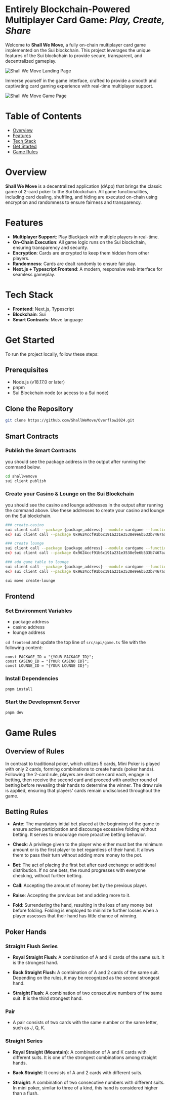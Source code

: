 # Entirely Blockchain-Powered Multiplayer Card Game:  _Play, Create, Share_

Welcome to **Shall We Move**, a fully on-chain multiplayer card game implemented on the Sui blockchain. This project leverages the unique features of the Sui blockchain to provide secure, transparent, and decentralized gameplay.

![Shall We Move Landing Page](images/landing.png)

Immerse yourself in the game interface, crafted to provide a smooth and captivating card gaming experience with real-time multiplayer support.

![Shall We Move Game Page](images/game.png)

# Table of Contents

- [Overview](#overview)
- [Features](#features)
- [Tech Stack](#tech-stack)
- [Get Started](#get-started)
- [Game Rules](#game-rules)

# Overview

**Shall We Move** is a decentralized application (dApp) that brings the classic game of 2-card poker to the Sui blockchain. All game functionalities, including card dealing, shuffling, and hiding are executed on-chain using encryption and randomness to ensure fairness and transparency.

# Features

- **Multiplayer Support**: Play Blackjack with multiple players in real-time.
- **On-Chain Execution**: All game logic runs on the Sui blockchain, ensuring transparency and security.
- **Encryption**: Cards are encrypted to keep them hidden from other players.
- **Randomness**: Cards are dealt randomly to ensure fair play.
- **Next.js + Typescript Frontend**: A modern, responsive web interface for seamless gameplay.

# Tech Stack

- **Frontend**: Next.js, Typescript
- **Blockchain**: Sui
- **Smart Contracts**: Move language

# Get Started

To run the project locally, follow these steps:

## Prerequisites

- Node.js (v18.17.0 or later)
- pnpm
- Sui Blockchain node (or access to a Sui node)

## Clone the Repository

```bash
git clone https://github.com/ShallWeMove/Overflow2024.git
```

## Smart Contracts

### Publish the Smart Contracts

you should see the package address in the output after running the command below.

```bash
cd shallwemove
sui client publish
```

### Create your Casino & Lounge on the Sui Blockchain

you should see the casino and lounge addresses in the output after running the command above. Use these addresses to create your casino and lounge on the Sui blockchain.

```bash
### create-casino
sui client call --package {package_address} --module cardgame --function create_casino --args {n_value_of_public_key} --gas-budget 1000000000
ex) sui client call --package 0x9624ccf91b6c191a231e3538e9e6b533b7467aade40d16c7277119e2ea19240b --module cardgame --function create_casino --args 35263 --gas-budget 1000000000

### create lounge
sui client call --package {package_address} --module cardgame --function create_lounge --args {casino_id} {max_round} --gas-budget 1000000000
ex) sui client call --package 0x9624ccf91b6c191a231e3538e9e6b533b7467aade40d16c7277119e2ea19240b --module cardgame --function create_lounge --args 0xfd404dd0b9af26e67a0b6e7265845fdea494973d2e31a583f41e48ed5f6b4dec 1 --gas-budget 1000000000

### add game table to lounge
sui client call --package {package_address} --module cardgame --function add_game_table --args {casino_id} {lounge_id} {ante_amount} {bet_unit} {game_seats} 0x0000000000000000000000000000000000000000000000000000000000000008 --gas-budget 1000000000
ex) sui client call --package 0x9624ccf91b6c191a231e3538e9e6b533b7467aade40d16c7277119e2ea19240b --module cardgame --function add_game_table --args 0xfd404dd0b9af26e67a0b6e7265845fdea494973d2e31a583f41e48ed5f6b4dec 0x61fb61bb778d7554ff6490975470b6b10b3821ccc82092c430fcf7d939a37881 500 500 5 0x0000000000000000000000000000000000000000000000000000000000000008 --gas-budget 1000000000

sui move create-lounge
```

## Frontend

### Set Environment Variables

- package address
- casino address
- lounge address

`cd frontend` and update the top line of `src/api/game.ts` file with the following content:
```
const PACKAGE_ID = "{YOUR PACKAGE ID}";
const CASINO_ID = "{YOUR CASINO ID}";
const LOUNGE_ID = "{YOUR LOUNGE ID}";
```

### Install Dependencies

```bash
pnpm install
```

### Start the Development Server

```bash
pnpm dev
```

# Game Rules

## Overview of Rules
In contrast to traditional poker, which utilizes 5 cards, Mini Poker is played with only 2 cards, forming combinations to create hands (poker hands). Following the 2-card rule, players are dealt one card each, engage in betting, then receive the second card and proceed with another round of betting before revealing their hands to determine the winner. The draw rule is applied, ensuring that players' cards remain undisclosed throughout the game.

## Betting Rules

- **Ante**: The mandatory initial bet placed at the beginning of the game to ensure active participation and discourage excessive folding without betting. It serves to encourage more proactive betting behavior.

- **Check**: A privilege given to the player who either must bet the minimum amount or is the first player to bet regardless of their hand. It allows them to pass their turn without adding more money to the pot.

- **Bet**: The act of placing the first bet after card exchange or additional distribution. If no one bets, the round progresses with everyone checking, without further betting.

- **Call**: Accepting the amount of money bet by the previous player.

- **Raise**: Accepting the previous bet and adding more to it.

- **Fold**: Surrendering the hand, resulting in the loss of any money bet before folding. Folding is employed to minimize further losses when a player assesses that their hand has little chance of winning.

## Poker Hands

### Straight Flush Series

- **Royal Straight Flush**: A combination of A and K cards of the same suit. It is the strongest hand.

- **Back Straight Flush**: A combination of A and 2 cards of the same suit. Depending on the rules, it may be recognized as the second strongest hand.

- **Straight Flush**: A combination of two consecutive numbers of the same suit. It is the third strongest hand.

### Pair

- A pair consists of two cards with the same number or the same letter, such as J, Q, K.

### Straight Series

- **Royal Straight (Mountain)**: A combination of A and K cards with different suits. It is one of the strongest combinations among straight hands.

- **Back Straight**: It consists of A and 2 cards with different suits.

- **Straight**: A combination of two consecutive numbers with different suits. In mini poker, similar to three of a kind, this hand is considered higher than a flush.
